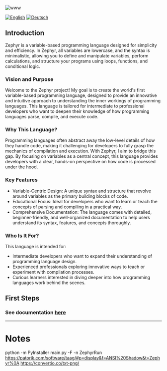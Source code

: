 ![www](https://github.com/user-attachments/assets/621614f4-354e-4368-832e-184b75503e86)

[![English](https://img.shields.io/badge/lang-English-blue)](README.md)
[![Deutsch](https://img.shields.io/badge/lang-Deutsch-red)](README.de.md)

## Introduction

Zephyr is a variable-based programming language designed for simplicity and efficiency. In Zephyr, all variables are lowercase, and the syntax is minimalistic, allowing you to define and manipulate variables, perform calculations, and structure your programs using loops, functions, and conditional logic.


### Vision and Purpose
Welcome to the Zephyr project! My goal is to create the world's first variable-based programming language, designed to provide an innovative and intuitive approach to understanding the inner workings of programming languages. This language is tailored for intermediate to professional developers who want to deepen their knowledge of how programming languages parse, compile, and execute code.

### Why This Language?
Programming languages often abstract away the low-level details of how they handle code, making it challenging for developers to fully grasp the mechanics of compilation and execution. With Zephyr, I aim to bridge this gap. By focusing on variables as a central concept, this language provides developers with a clear, hands-on perspective on how code is processed under the hood.

### Key Features
- Variable-Centric Design: A unique syntax and structure that revolve around variables as the primary building blocks of code.
- Educational Focus: Ideal for developers who want to learn or teach the concepts of parsing and compiling in a practical way.
- Comprehensive Documentation: The language comes with detailed, beginner-friendly, and well-organized documentation to help users understand its syntax, features, and concepts thoroughly.

### Who Is It For?
This language is intended for:

- Intermediate developers who want to expand their understanding of programming language design.
- Experienced professionals exploring innovative ways to teach or experiment with compilation processes.
- Curious learners interested in diving deeper into how programming languages work behind the scenes.




## First Steps

### **See documentation** [here](https://deyanm1.github.io/ZephyrDocumentation/)







---
# Notes

python -m PyInstaller main.py -F -n ZephyrRun
https://patorjk.com/software/taag/#p=display&f=ANSI%20Shadow&t=Zephyr%0A
https://convertio.co/txt-png/
